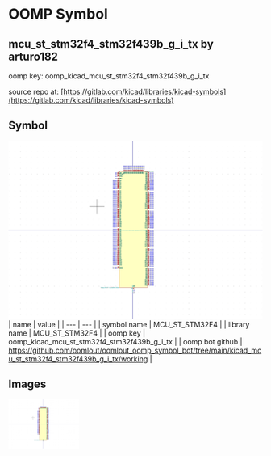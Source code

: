 # OOMP Symbol  
## mcu_st_stm32f4_stm32f439b_g_i_tx  by arturo182  
  
oomp key: oomp_kicad_mcu_st_stm32f4_stm32f439b_g_i_tx  
  
source repo at: [https://gitlab.com/kicad/libraries/kicad-symbols](https://gitlab.com/kicad/libraries/kicad-symbols)  
## Symbol  
  
[![working.png](working_600.png)](working.png)  
| name | value | 
| --- | --- | 
| symbol name | MCU_ST_STM32F4 | 
| library name | MCU_ST_STM32F4 | 
| oomp key | oomp_kicad_mcu_st_stm32f4_stm32f439b_g_i_tx | 
| oomp bot github | https://github.com/oomlout/oomlout_oomp_symbol_bot/tree/main/kicad_mcu_st_stm32f4_stm32f439b_g_i_tx/working | 
## Images  
  
[![working.png](working_140.png)](working.png)  
